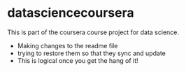 # datasciencecoursera
This is part of the coursera course project for data science.
* Making changes to the readme file
* trying to restore them so that they sync and update
* This is logical once you get the hang of it!
